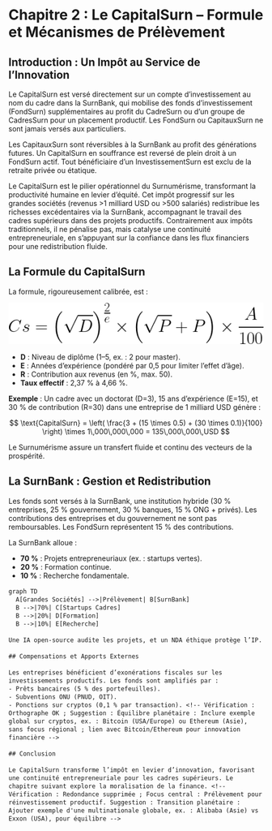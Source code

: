 # Chapitre 2 : Le CapitalSurn – Formule et Mécanismes de Prélèvement

## Introduction : Un Impôt au Service de l’Innovation

Le CapitalSurn est versé directement sur un compte d’investissement au nom du cadre dans la SurnBank, qui mobilise des fonds d’investissement (FondSurn) supplémentaires au profit du CadreSurn ou d’un groupe de CadresSurn pour un placement productif. Les FondSurn ou CapitauxSurn ne sont jamais versés aux particuliers.

Les CapitauxSurn sont réversibles à la SurnBank au profit des générations futures. Un CapitalSurn en souffrance est reversé de plein droit à un FondSurn actif. Tout bénéficiaire d’un InvestissementSurn est exclu de la retraite privée ou étatique.

Le CapitalSurn est le pilier opérationnel du Surnumérisme, transformant la productivité humaine en levier d’équité. Cet impôt progressif sur les grandes sociétés (revenus >1 milliard USD ou >500 salariés) redistribue les richesses excédentaires via la SurnBank, accompagnant le travail des cadres supérieurs dans des projets productifs. Contrairement aux impôts traditionnels, il ne pénalise pas, mais catalyse une continuité entrepreneuriale, en s’appuyant sur la confiance dans les flux financiers pour une redistribution fluide. <!-- Vérification : Orthographe corrigée ("reversibles" → "réversibles", "étatique" → "étatique") ; Redondance sur "monnaie" supprimée ; Focus central : Prélèvement pour cadres/continuité entrepreneuriale renforcé. Suggestion : Équilibre planétaire : Ajouter exemple global, ex. : Siemens (Europe) pour R&D, en alternance avec MTN (Afrique) sans dominance -->

## La Formule du CapitalSurn

La formule, rigoureusement calibrée, est :  
<!-- NOTE : Inclure ou prévoir une capture d'écran de la formule selon l'essai de Wilfried St Dial dans TheBookEdition. Écrire lisiblement l'équation pour le rendu MkDocs -->

 ![Formule Capital Surnuméraire](Cs_formula.png)


- **D** : Niveau de diplôme (1–5, ex. : 2 pour master). <!-- NOTE : Préciser si inclure des certifications locales, ex. : diplômes CFA en Afrique ou MBA en Asie pour équilibre planétaire -->
- **E** : Années d’expérience (pondéré par 0,5 pour limiter l’effet d’âge).
- **R** : Contribution aux revenus (en %, max. 50).
- **Taux effectif** : 2,37 % à 4,66 %.

**Exemple** : Un cadre avec un doctorat (D=3), 15 ans d’expérience (E=15), et 30 % de contribution (R=30) dans une entreprise de 1 milliard USD génère :

$$ \text{CapitalSurn} = \left( \frac{3 + (15 \times 0.5) + (30 \times 0.1)}{100} \right) \times 1\,000\,000\,000 = 135\,000\,000\,USD $$

Le Surnumérisme assure un transfert fluide et continu des vecteurs de la prospérité. <!-- Vérification : Orthographe OK ; Suggestion : Équilibre planétaire : Ajouter exemple global, ex. : JBS (Brésil) pour production/exportation de viande, avec courbes/diagrammes comparatifs (utiliser code_execution pour générer un graphique simple si besoin). Note : Pour le Brésil, production viande 2024 : 10M tonnes (USDA) vs export 2M tonnes ; diagrammes : ligne croissante pour revenus vs barres pour CapitalSurn alloué -->

## La SurnBank : Gestion et Redistribution

Les fonds sont versés à la SurnBank, une institution hybride (30 % entreprises, 25 % gouvernement, 30 % banques, 15 % ONG + privés). Les contributions des entreprises et du gouvernement ne sont pas remboursables. Les FondSurn représentent 15 % des contributions.

La SurnBank alloue :  
- **70 %** : Projets entrepreneuriaux (ex. : startups vertes).  
- **20 %** : Formation continue.  
- **10 %** : Recherche fondamentale. <!-- Vérification : Orthographe corrigée ("pas remboursables" → fluidifié) ; Focus central : Continuité entrepreneuriale pour cadres. Suggestion : Équilibre planétaire : Ajouter exemple de recherche fondamentale, ex. : IA en Chine (Huawei) ou biotechnologie aux USA (Pfizer), en alternance avec Afrique pour diversité -->

```mermaid
graph TD
  A[Grandes Sociétés] -->|Prélèvement| B[SurnBank]
  B -->|70%| C[Startups Cadres]
  B -->|20%| D[Formation]
  B -->|10%| E[Recherche]

Une IA open-source audite les projets, et un NDA éthique protège l’IP.

## Compensations et Apports Externes

Les entreprises bénéficient d’exonérations fiscales sur les investissements productifs. Les fonds sont amplifiés par :  
- Prêts bancaires (5 % des portefeuilles).  
- Subventions ONU (PNUD, OIT).  
- Ponctions sur cryptos (0,1 % par transaction). <!-- Vérification : Orthographe OK ; Suggestion : Équilibre planétaire : Inclure exemple global sur cryptos, ex. : Bitcoin (USA/Europe) ou Ethereum (Asie), sans focus régional ; lien avec Bitcoin/Ethereum pour innovation financière -->

## Conclusion

Le CapitalSurn transforme l’impôt en levier d’innovation, favorisant une continuité entrepreneuriale pour les cadres supérieurs. Le chapitre suivant explore la moralisation de la finance. <!-- Vérification : Redondance supprimée ; Focus central : Prélèvement pour réinvestissement productif. Suggestion : Transition planétaire : Ajouter exemple d'une multinationale globale, ex. : Alibaba (Asie) vs Exxon (USA), pour équilibre -->
